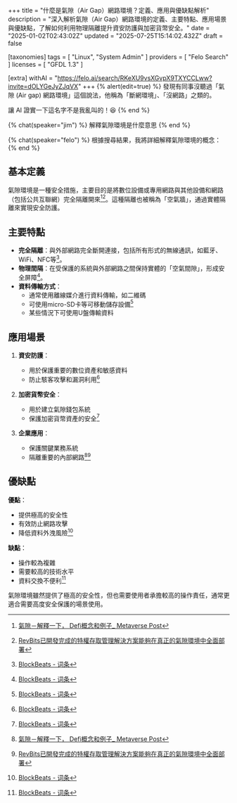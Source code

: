 +++
title = "什麼是氣隙（Air Gap）網路環境？定義、應用與優缺點解析"
description = "深入解析氣隙（Air Gap）網路環境的定義、主要特點、應用場景與優缺點，了解如何利用物理隔離提升資安防護與加密貨幣安全。"
date = "2025-01-02T02:43:02Z"
updated = "2025-07-25T15:14:02.432Z"
draft = false

[taxonomies]
tags = [ "Linux", "System Admin" ]
providers = [ "Felo Search" ]
licenses = [ "GFDL 1.3" ]

[extra]
withAI = "<https://felo.ai/search/RKeXU9vsXGvpX9TXYCCLww?invite=dOLYGeJyZJqVX>"
+++
{% alert(edit=true) %}
發現有同事沒聽過「氣隙 (Air gap) 網路環境」這個說法，他稱為「斷網環境」、「沒網路」之類的。

讓 AI 證實一下這名字不是我亂叫的！😆
{% end %}

{% chat(speaker="jim") %}
解釋氣隙環境是什麼意思
{% end %}

{% chat(speaker="felo") %}
根據搜尋結果，我將詳細解釋氣隙環境的概念：
{% end %}

## 基本定義

氣隙環境是一種安全措施，主要目的是將數位設備或專用網路與其他設備和網路（包括公共互聯網）完全隔離開來[^1][^3]。這種隔離也被稱為「空氣牆」，通過實體隔離來實現安全防護。

## 主要特點

- **完全隔離**：與外部網路完全斷開連接，包括所有形式的無線通訊，如藍牙、WiFi、NFC等[^4]。
- **物理間隔**：在受保護的系統與外部網路之間保持實體的「空氣間隙」，形成安全屏障[^4]。
- **資料傳輸方式**：
  - 通常使用離線媒介進行資料傳輸，如二維碼
  - 可使用micro-SD卡等可移動儲存設備[^4]
  - 某些情況下可使用U盤傳輸資料

## 應用場景

1. **資安防護**：
   - 用於保護重要的數位資產和敏感資料
   - 防止駭客攻擊和漏洞利用[^4]

2. **加密貨幣安全**：
   - 用於建立氣隙錢包系統
   - 保護加密貨幣資產的安全[^4]

3. **企業應用**：
   - 保護關鍵業務系統
   - 隔離重要的內部網路[^1][^3]

## 優缺點

**優點**：

- 提供極高的安全性
- 有效防止網路攻擊
- 降低資料外洩風險[^4]

**缺點**：

- 操作較為複雜
- 需要較高的技術水平
- 資料交換不便利[^4]

氣隙環境雖然提供了極高的安全性，但也需要使用者承擔較高的操作責任，通常更適合需要高度安全保護的場景使用。

[^1]: [氣隙－解釋一下， Defi概念和例子_ Metaverse Post](https://mpost.io/zh-TW/glossary/air-gap/)
[^3]: [RevBits已開發完成的特權存取管理解決方案能夠在真正的氣隙環境中全面部署](https://www.businesswire.com/news/home/20230522005011/zh-HK/)
[^4]: [BlockBeats - 词条](https://www.theblockbeats.info/tw/scienceid/467)
